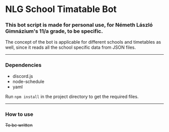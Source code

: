 # NLG School Timatable Bot

### This bot script is made for personal use, for Németh László Gimnázium's 11/a grade, to be specific.

The concept of the bot is applicable for different schools and timetables as well, since it reads all the school specific data from JSON files.

---

### Dependencies

- discord.js
- node-schedule
- yaml

Run `npm install` in the project directory to get the required files.

---

### How to use

~~To be written~~

